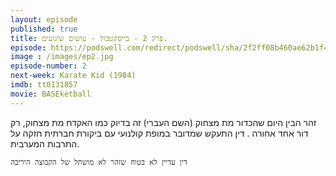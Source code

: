 ```yaml
---
layout: episode
published: true
title: פרק 2 - בייסקטבול - עושים שיגועים.
episode: https://podswell.com/redirect/podswell/sha/2f2ff08b460ae62b1f41c05d068e59d864a5e59d.mp3?name=movietalker
image : /images/ep2.jpg
episode-number: 2
next-week: Karate Kid (1984)
imdb: tt0131857
movie: BASEketball
---
```

זהר הבין היום שהכדור מת מצחוק (השם העברי) זה בדיוק כמו האקדח מת מצחוק, רק דור אחד אחורה
.
דין התעקש שמדובר במופת קולנועי עם ביקורת חברתית חזקה על התרבות המערבית.

`דין עדיין לא בטוח שזהר לא מושתל של הקבוצה היריבה`

